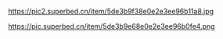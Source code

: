 https://pic2.superbed.cn/item/5de3b9f38e0e2e3ee96b11a8.jpg


https://pic.superbed.cn/item/5de3b9e68e0e2e3ee96b0fe4.png

